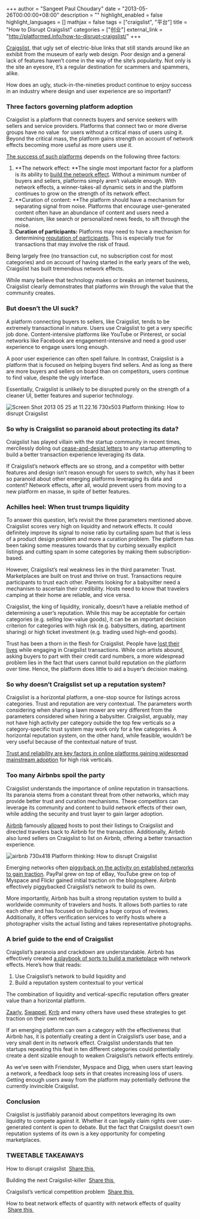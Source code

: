 +++
author = "Sangeet Paul Choudary"
date = "2013-05-26T00:00:00+08:00"
description = ""
highlight_enabled = false
highlight_languages = []
mathjax = false
tags = ["craigslist", "平台"]
title = "How to Disrupt Craigslist"
categories = ["创业"]
external_link = "http://platformed.info/how-to-disrupt-craigslist/"
+++

[Craigslist](http://craigslist.org/), that ugly set of electric-blue links that still stands around like an exhibit from the museum of early web design. Poor design and a general lack of features haven’t come in the way of the site’s popularity. Not only is the site an eyesore, it’s a regular destination for scammers and spammers, alike.

How does an ugly, stuck-in-the-nineties product continue to enjoy success in an industry where design and user experience are so important?

### Three factors governing platform adoption

Craigslist is a platform that connects buyers and service seekers with sellers and service providers. Platforms that connect two or more diverse groups have no value  for users without a critical mass of users using it. Beyond the critical mass, the platform gains strength on account of network effects becoming more useful as more users use it.

[The success of such platforms](http://platformed.info/online-marketplace-metrics/) depends on the following three factors:

1.  **The network effect: **The single most important factor for a platform is its ability to [build the network effect](http://platformed.info/virality-viral-growth-network-effects/). Without a minimum number of buyers and sellers, platforms simply aren’t valuable enough. With network effects, a winner-takes-all dynamic sets in and the platform continues to grow on the strength of its network effect.
2.  **Curation of content: **The platform should have a mechanism for separating signal from noise. Platforms that encourage user-generated content often have an abundance of content and users need a mechanism, like search or personalized news feeds, to sift through the noise.
3.  **Curation of participants:** Platforms may need to have a mechanism for determining [reputation of participants](http://platformed.info/how-disruptive-platforms-get-mainstream-adoption/). This is especially true for transactions that may involve the risk of fraud.

Being largely free (no transaction cut, no subscription cost for most categories) and on account of having started in the early years of the web, Craigslist has built tremendous network effects.

While many believe that technology makes or breaks an internet business, Craigslist clearly demonstrates that platforms win through the value that the community creates.

### **But doesn’t the UI suck?**

A platform connecting buyers to sellers, like Craigslist, tends to be extremely transactional in nature. Users use Craigslist to get a very specific job done. Content-intensive platforms like YouTube or Pinterest, or social networks like Facebook are engagement-intensive and need a good user experience to engage users long enough.

A poor user experience can often spell failure. In contrast, Craigslist is a platform that is focused on helping buyers find sellers. And as long as there are more buyers and sellers on board than on competitors, users continue to find value, despite the ugly interface.

Essentially, Craigslist is unlikely to be disrupted purely on the strength of a cleaner UI, better features and superior technology.

![Screen Shot 2013 05 25 at 11.22.16 730x503 Platform thinking: How to disrupt Craigslist](http://cdn.thenextweb.com/wp-content/blogs.dir/1/files/2013/05/Screen-Shot-2013-05-25-at-11.22.16-730x503.png "Screen Shot 2013 05 25 at 11.22.16 730x503 photo")

### **So why is Craigslist so paranoid about protecting its data?**

Craigslist has played villain with the startup community in recent times, mercilessly doling out [cease-and-desist letters](http://www.reddit.com/r/startups/comments/13y68s/Craigslist_sent_my_startup_a_ceaseanddesist_heres/) to any startup attempting to build a better transaction experience leveraging its data.

If Craigslist’s network effects are so strong, and a competitor with better features and design isn’t reason enough for users to switch, why has it been so paranoid about other emerging platforms leveraging its data and content? Network effects, after all, would prevent users from moving to a new platform en masse, in spite of better features.

### **Achilles heel: When trust trumps liquidity**

To answer this question, let’s revisit the three parameters mentioned above. Craigslist scores very high on liquidity and network effects. It could definitely improve its signal to noise ratio by curtailing spam but that is less of a product design problem and more a curation problem. The platform has been taking some measures towards that by curbing sexually explicit listings and cutting spam in some categories by making them subscription-based.

However, Craigslist’s real weakness lies in the third parameter: Trust. Marketplaces are built on trust and thrive on trust. Transactions require participants to trust each other. Parents looking for a babysitter need a mechanism to ascertain their credibility. Hosts need to know that travelers camping at their home are reliable, and vice versa.

Craigslist, the king of liquidity, ironically, doesn’t have a reliable method of determining a user’s reputation. While this may be acceptable for certain categories (e.g. selling low-value goods), it can be an important decision criterion for categories with high risk (e.g. babysitters, dating, apartment sharing) or high ticket investment (e.g. trading used high-end goods).

Trust has been a thorn in the flesh for Craigslist. People have [lost their lives](http://www.nytimes.com/2011/12/02/us/three-lured-to-death-in-ohio-by-craigslist-job-ad.html?pagewanted=all&_r=0) while engaging in Craigslist transactions. While con artists abound, asking buyers to part with their credit card numbers, a more widespread problem lies in the fact that users cannot build reputation on the platform over time. Hence, the platform does little to aid a buyer’s decision making.

### So why doesn’t Craigslist set up a reputation system?

Craigslist is a horizontal platform, a one-stop source for listings across categories. Trust and reputation are very contextual. The parameters worth considering when sharing a lawn mower are very different from the parameters considered when hiring a babysitter. Craigslist, arguably, may not have high activity per category outside the top few verticals so a category-specific trust system may work only for a few categories. A horizontal reputation system, on the other hand, while feasible, wouldn’t be very useful because of the contextual nature of trust.

[Trust and reliability are key factors in online platforms gaining widespread mainstream adoption](http://platformed.info/how-disruptive-platforms-get-mainstream-adoption/) for high risk verticals.

### Too many Airbnbs spoil the party

Craigslist understands the importance of online reputation in transactions. Its paranoia stems from a constant threat from other networks, which may provide better trust and curation mechanisms. These competitors can leverage its community and content to build network effects of their own, while adding the security and trust layer to gain larger adoption.

[Airbnb](https://www.airbnb.com/) famously [allowed](http://andrewchen.co/2012/04/27/how-to-be-a-growth-hacker-an-airbnbcraigslist-case-study/) hosts to post their listings to Craigslist and directed travelers back to Airbnb for the transaction. Additionally, Airbnb also lured sellers on Craigslist to list on Airbnb, offering a better transaction experience.

![airbnb 730x418 Platform thinking: How to disrupt Craigslist](http://cdn.thenextweb.com/wp-content/blogs.dir/1/files/2013/05/airbnb-730x418.jpg "airbnb 730x418 photo")

Emerging networks often [piggyback on the activity on established networks to gain traction](http://platformed.info/how-paypal-youtube-and-stumbleupon-gained-rapid-traction-through-piggybacking/). PayPal grew on top of eBay, YouTube grew on top of Myspace and Flickr gained initial traction on the blogosphere. Airbnb effectively piggybacked Craigslist’s network to build its own.

More importantly, Airbnb has built a strong reputation system to build a worldwide community of travelers and hosts. It allows both parties to rate each other and has focused on building a huge corpus of reviews. Additionally, it offers verification services to verify hosts where a photographer visits the actual listing and takes representative photographs.

### A brief guide to the end of Craigslist

Craigslist’s paranoia and crackdown are understandable. Airbnb has effectively created [a playbook of sorts to build a marketplace](http://platformed.info/yelp-craigslist-padmapper-two-sided-marketplace/) with network effects. Here’s how that reads:

1.  Use Craigslist’s network to build liquidity and
2.  Build a reputation system contextual to your vertical

The combination of liquidity and vertical-specific reputation offers greater value than a horizontal platform.

[Zaarly](https://www.zaarly.com/), [Swappel](http://swappel.com/), [Krrb](http://krrb.com/) and many others have used these strategies to get traction on their own network.

If an emerging platform can own a category with the effectiveness that Airbnb has, it is potentially creating a dent in Craigslist’s user base, and a very small dent in its network effect. Craigslist understands that ten startups repeating this feat in ten different categories could potentially create a dent sizable enough to weaken Craigslist’s network effects entirely.

As we’ve seen with Friendster, Myspace and Digg, when users start leaving a network, a feedback loop sets in that creates increasing loss of users. Getting enough users away from the platform may potentially dethrone the currently invincible Craigslist.

### Conclusion

Craigslist is justifiably paranoid about competitors leveraging its own liquidity to compete against it. Whether it can legally claim rights over user-generated content is open to debate. But the fact that Craigslist doesn’t own reputation systems of its own is a key opportunity for competing marketplaces.

### TWEETABLE TAKEAWAYS

How to disrupt craigslist  [Share this ](http://ctt.ec/bUau0)

Building the next Craigslist-killer  [Share this ](http://ctt.ec/S8naO)

Craigslist’s vertical competition problem  [Share this ](http://ctt.ec/0dueh)

How to beat network effects of quantity with network effects of quality  [Share this ](http://ctt.ec/Suakm)